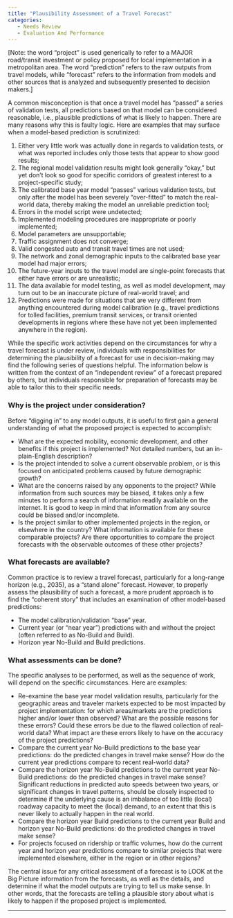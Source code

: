 ```yaml
---
title: "Plausibility Assessment of a Travel Forecast"
categories:
   - Needs Review
   - Evaluation And Performance
---
```


\[Note: the word “project” is used generically to refer to a MAJOR road/transit investment or policy proposed for local implementation in a metropolitan area. The word “prediction” refers to the raw outputs from travel models, while “forecast” refers to the information from models and other sources that is analyzed and subsequently presented to decision makers.\]

A common misconception is that once a travel model has “passed” a series of validation tests, all predictions based on that model can be considered reasonable, i.e., plausible predictions of what is likely to happen. There are many reasons why this is faulty logic. Here are examples that may surface when a model-based prediction is scrutinized:

1.  Either very little work was actually done in regards to validation tests, or what was reported includes only those tests that appear to show good results;
2.  The regional model validation results might look generally “okay,” but yet don’t look so good for specific corridors of greatest interest to a project-specific study;
3.  The calibrated base year model “passes” various validation tests, but only after the model has been severely “over-fitted” to match the real-world data, thereby making the model an unreliable prediction tool;
4.  Errors in the model script were undetected;
5.  Implemented modeling procedures are inappropriate or poorly implemented;
6.  Model parameters are unsupportable;
7.  Traffic assignment does not converge;
8.  Valid congested auto and transit travel times are not used;
9.  The network and zonal demographic inputs to the calibrated base year model had major errors;
10. The future-year inputs to the travel model are single-point forecasts that either have errors or are unrealistic;
11. The data available for model testing, as well as model development, may turn out to be an inaccurate picture of real-world travel; and
12. Predictions were made for situations that are very different from anything encountered during model calibration (e.g., travel predictions for tolled facilities, premium transit services, or transit oriented developments in regions where these have not yet been implemented anywhere in the region).

While the specific work activities depend on the circumstances for why a travel forecast is under review, individuals with responsibilities for determining the plausibility of a forecast for use in decision-making may find the following series of questions helpful. The information below is written from the context of an “independent review” of a forecast prepared by others, but individuals responsible for preparation of forecasts may be able to tailor this to their specific needs.

### Why is the project under consideration?

Before “digging in” to any model outputs, it is useful to first gain a general understanding of what the proposed project is expected to accomplish:

-   What are the expected mobility, economic development, and other benefits if this project is implemented? Not detailed numbers, but an in-plain-English description?
-   Is the project intended to solve a current observable problem, or is this focused on anticipated problems caused by future demographic growth?
-   What are the concerns raised by any opponents to the project? While information from such sources may be biased, it takes only a few minutes to perform a search of information readily available on the internet. It is good to keep in mind that information from any source could be biased and/or incomplete.
-   Is the project similar to other implemented projects in the region, or elsewhere in the country? What information is available for these comparable projects? Are there opportunities to compare the project forecasts with the observable outcomes of these other projects?

### What forecasts are available?

Common practice is to review a travel forecast, particularly for a long-range horizon (e.g., 2035), as a “stand alone” forecast. However, to properly assess the plausibility of such a forecast, a more prudent approach is to find the “coherent story” that includes an examination of other model-based predictions:

-   The model calibration/validation “base” year.
-   Current year (or “near year”) predictions with and without the project (often referred to as No-Build and Build).
-   Horizon year No-Build and Build predictions.

### What assessments can be done?

The specific analyses to be performed, as well as the sequence of work, will depend on the specific circumstances. Here are examples:

-   Re-examine the base year model validation results, particularly for the geographic areas and traveler markets expected to be most impacted by project implementation: for which areas/markets are the predictions higher and/or lower than observed? What are the possible reasons for these errors? Could these errors be due to the flawed collection of real-world data? What impact are these errors likely to have on the accuracy of the project predictions?
-   Compare the current year No-Build predictions to the base year predictions: do the predicted changes in travel make sense? How do the current year predictions compare to recent real-world data?
-   Compare the horizon year No-Build predictions to the current year No-Build predictions: do the predicted changes in travel make sense? Significant reductions in predicted auto speeds between two years, or significant changes in travel patterns, should be closely inspected to determine if the underlying cause is an imbalance of too little (local) roadway capacity to meet the (local) demand, to an extent that this is never likely to actually happen in the real world.
-   Compare the horizon year Build predictions to the current year Build and horizon year No-Build predictions: do the predicted changes in travel make sense?
-   For projects focused on ridership or traffic volumes, how do the current year and horizon year predictions compare to similar projects that were implemented elsewhere, either in the region or in other regions?

The central issue for any critical assessment of a forecast is to LOOK at the Big Picture information from the forecasts, as well as the details, and determine if what the model outputs are trying to tell us make sense. In other words, that the forecasts are telling a plausible story about what is likely to happen if the proposed project is implemented.

------------------------------------------------------------------------

